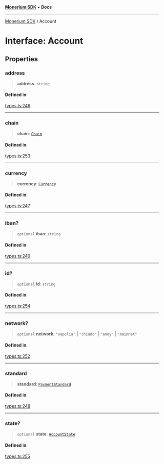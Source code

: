 [**Monerium SDK**](../README.md) • **Docs**

---

[Monerium SDK](../README.md) / Account

# Interface: Account

## Properties

### address

> **address**: `string`

#### Defined in

[types.ts:246](https://github.com/monerium/js-monorepo/blob/132ae6f6b7d189aad355aa9ba25793222c11aea9/packages/sdk/src/types.ts#L246)

---

### chain

> **chain**: [`Chain`](../type-aliases/Chain.md)

#### Defined in

[types.ts:253](https://github.com/monerium/js-monorepo/blob/132ae6f6b7d189aad355aa9ba25793222c11aea9/packages/sdk/src/types.ts#L253)

---

### currency

> **currency**: [`Currency`](../enumerations/Currency.md)

#### Defined in

[types.ts:247](https://github.com/monerium/js-monorepo/blob/132ae6f6b7d189aad355aa9ba25793222c11aea9/packages/sdk/src/types.ts#L247)

---

### iban?

> `optional` **iban**: `string`

#### Defined in

[types.ts:249](https://github.com/monerium/js-monorepo/blob/132ae6f6b7d189aad355aa9ba25793222c11aea9/packages/sdk/src/types.ts#L249)

---

### id?

> `optional` **id**: `string`

#### Defined in

[types.ts:254](https://github.com/monerium/js-monorepo/blob/132ae6f6b7d189aad355aa9ba25793222c11aea9/packages/sdk/src/types.ts#L254)

---

### network?

> `optional` **network**: `"sepolia"` \| `"chiado"` \| `"amoy"` \| `"mainnet"`

#### Defined in

[types.ts:252](https://github.com/monerium/js-monorepo/blob/132ae6f6b7d189aad355aa9ba25793222c11aea9/packages/sdk/src/types.ts#L252)

---

### standard

> **standard**: [`PaymentStandard`](../enumerations/PaymentStandard.md)

#### Defined in

[types.ts:248](https://github.com/monerium/js-monorepo/blob/132ae6f6b7d189aad355aa9ba25793222c11aea9/packages/sdk/src/types.ts#L248)

---

### state?

> `optional` **state**: [`AccountState`](../enumerations/AccountState.md)

#### Defined in

[types.ts:255](https://github.com/monerium/js-monorepo/blob/132ae6f6b7d189aad355aa9ba25793222c11aea9/packages/sdk/src/types.ts#L255)

